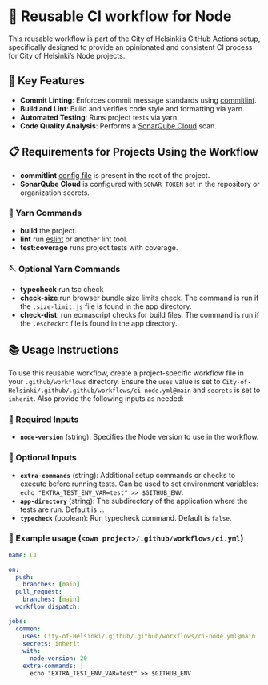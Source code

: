 # 🚀 Reusable CI workflow for Node

This reusable workflow is part of the City of Helsinki’s GitHub Actions setup, specifically designed to provide an opinionated and consistent CI process for City of Helsinki’s Node projects.

## 🌟 Key Features

- **Commit Linting**: Enforces commit message standards using [commitlint](https://commitlint.js.org/).
- **Build and Lint**: Build and verifies code style and formatting via yarn.
- **Automated Testing**: Runs project tests via yarn.
- **Code Quality Analysis**: Performs a [SonarQube Cloud](https://sonarcloud.io/) scan.

## 📋 Requirements for Projects Using the Workflow

- **commitlint** [config file](https://commitlint.js.org/reference/configuration.html#config-via-file) is present in the root of the project.
- **SonarQube Cloud** is configured with `SONAR_TOKEN` set in the repository or organization secrets.

### 🧶 Yarn Commands

- **build** the project.
- **lint** run [eslint](https://eslint.org/) or another lint tool.
- **test:coverage** runs project tests with coverage.

### 🪡 Optional Yarn Commands

- **typecheck** run tsc check
- **check-size** run browser bundle size limits check. The command is run if the `.size-limit.js` file is found in the app directory.
- **check-dist**: run ecmascript checks for build files. The command is run if the `.escheckrc` file is found in the app directory.

## 📚 Usage Instructions

To use this reusable workflow, create a project-specific workflow file in your `.github/workflows` directory. Ensure the `uses` value is set to `City-of-Helsinki/.github/.github/workflows/ci-node.yml@main` and `secrets` is set to `inherit`. Also provide the following inputs as needed:

### 🛑 Required Inputs

- **`node-version`** (string): Specifies the Node version to use in the workflow.

### 🔶 Optional Inputs

- **`extra-commands`** (string): Additional setup commands or checks to execute before running tests. Can be used to set environment variables: `echo "EXTRA_TEST_ENV_VAR=test" >> $GITHUB_ENV`.
- **`app-directory`** (string): The subdirectory of the application where the tests are run. Default is `.`.
- **`typecheck`** (boolean): Run typecheck command. Default is `false`.

### 📄 Example usage (`<own project>/.github/workflows/ci.yml`)

```yaml
name: CI

on:
  push:
    branches: [main]
  pull_request:
    branches: [main]
  workflow_dispatch:

jobs:
  common:
    uses: City-of-Helsinki/.github/.github/workflows/ci-node.yml@main
    secrets: inherit
    with:
      node-version: 20
    extra-commands: |
      echo "EXTRA_TEST_ENV_VAR=test" >> $GITHUB_ENV
